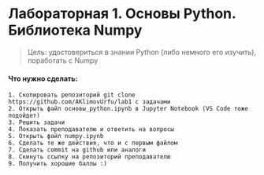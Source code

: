 # Лабораторная 1. Основы Python. Библиотека Numpy

> Цель: удостовериться в знании Python (либо немного его изучить), поработать с Numpy

#### Что нужно сделать:
    1. Скопировать репозиторий git clone https://github.com/AKlimovUrfu/lab1 с задачами
    2. Открыть файл основы_python.ipynb в Jupyter Notebook (VS Code тоже подойдет)
    3. Решить задачи
    4. Показать преподавателю и ответить на вопросы
    5. Открыть файл numpy.ipynb
    6. Сделать те же действия, что и с первым файлом
    7. Сделать commit на github или аналоги
    8. Скинуть ссылку на репозиторий преподавателю
    9. Получить хорошие баллы :)
